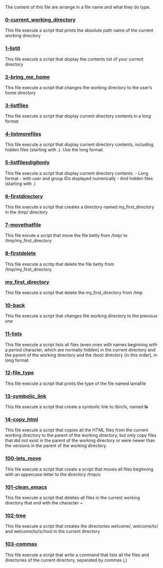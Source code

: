 The content of this file are arrange in a file name and what they do type.

### [0-current_working_directory](0-current_working_directory)
This file execute a script that prints the absolute path name of the current working directory

### [1-listit](1-listit)
This file execute a script that display the contents list of your current directory

### [2-bring_me_home](2-bring_me_home)
This file execute a script that changes the working directory to the user’s home directory

### [3-listfiles](3-listfiles)
This file execute a script that display current directory contents in a long format

### [4-listmorefiles](4-listmorefiles)
This file execute a script that display current directory contents, including hidden files (starting with .). Use the long format.

### [5-listfilesdigitonly](5-listfilesdigitonly)
This file execute a script that display current directory contents.
     - Long format
     - with user and group IDs displayed numerically
     - And hidden files (starting with .)

### [6-firstdirectory](6-firstdirectory)
This file execute a script that creates a directory named my_first_directory in the /tmp/ directory

### [7-movethatfile](7-movethatfile)
This file excute a script that move the file betty from /tmp/ to /tmp/my_first_directory

### [8-firstdelete](8-firstdelete)
This file execute a scritp that delete the file betty from /tmp/my_first_directory

### [my_first_directory](my_first_directory)
This file execute a script that delete the my_first_directory from /tmp

### [10-back](10-back)
This file execute a script that changes the working directory to the previous one

### [11-lists](11-lists)
This file execute a script lists all files (even ones with names beginning with a period character, which are normally hidden) in the current directory and the parent of the working directory and the /boot directory (in this order), in long format.

### [12-file_type](12-file_type)
This file execute a script that prints the type of the file named iamafile

### [13-symbolic_link](13-symbolic_link)
This file execute a script that create a symbolic link to /bin/ls, named __ls__

### [14-copy_html](14-copy_html)
This file execute a script that copies all the HTML files from the current working directory to the parent of the working directory, but only copy files that did not exist in the parent of the working directory or were newer than the versions in the parent of the working directory.

### [100-lets_move](100-lets_move)
This file execute a script that create a script that moves all files beginning with an uppercase letter to the directory /tmp/u

### [101-clean_emacs](101-clean_emacs)
This file execute a script that deletes all files in the current working directory that end with the character ~

### [102-tree](102-tree)
This file execute a script that creates the directories welcome/, welcome/to/ and welcome/to/school in the current directory

### [103-commas](103-commas)
This file execute a script that write a command that lists all the files and directories of the current directory, separated by commas (,)

